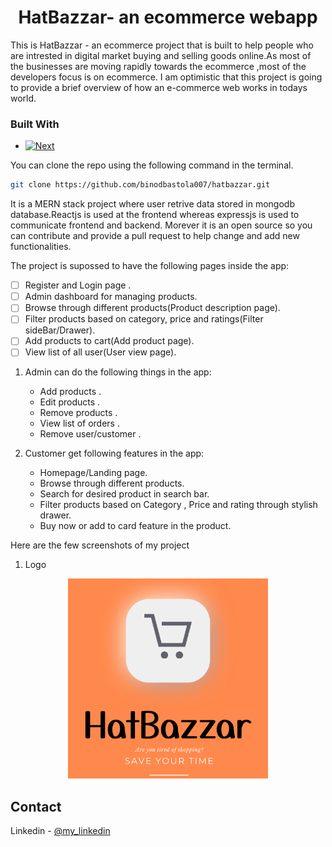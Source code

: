  <h1 align="center">HatBazzar- an ecommerce webapp</h1>

This is HatBazzar - an ecommerce project that is built to help people who are intrested in digital market buying and selling goods online.As most of the businesses are moving rapidly towards the ecommerce ,most of the developers focus is on ecommerce. I am optimistic that this project is going to provide a brief overview of how an e-commerce web works in todays world.


### Built With

* [![Next][Next.js]][Next-url]

You can clone the repo using the following command in the terminal.
   ```sh
   git clone https://github.com/binodbastola007/hatbazzar.git
   ```


It is a MERN stack project where user retrive data stored in mongodb database.Reactjs is used at the frontend whereas expressjs is used to communicate frontend and backend. Morever it is an open source so you can contribute and provide a pull request to help change and add new functionalities.



The project is supossed to have the following pages inside the app:

- [ ] Register and Login page .
- [ ] Admin dashboard for managing products.
- [ ] Browse through different products(Product description page).
- [ ] Filter products based on category, price and ratings(Filter sideBar/Drawer).
- [ ] Add products to cart(Add product page).
- [ ] View list of all user(User view page).

1) Admin can do the following things in the app:
   *  Add products .
   *  Edit products .
   *  Remove products .
   *  View list of orders .
   *  Remove user/customer .

2) Customer get following features in the app:
   * Homepage/Landing page.
   * Browse through different products.
   * Search for desired product in search bar.
   * Filter products based on Category , Price and rating through stylish drawer.
   * Buy now or add to card feature in the product.



Here are the few screenshots of my project

1) Logo
<div align="center">
    <img src="client/public/logo.png" alt="Logo" width="320" height="320">
</div>

## Contact

Linkedin - [@my_linkedin](https://www.linkedin.com/in/binod-bastola-538ab3236/) 




<!-- MARKDOWN LINKS & IMAGES -->

[Next.js]: https://img.shields.io/badge/next.js-000000?style=for-the-badge&logo=nextdotjs&logoColor=white
[Next-url]: https://nextjs.org/
